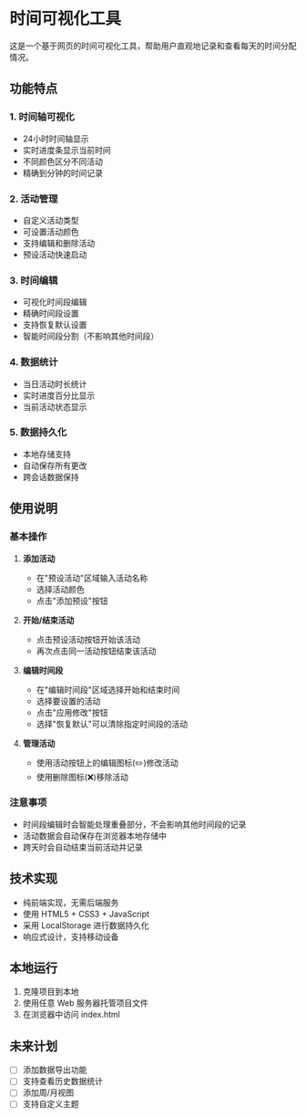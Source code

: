 # 时间可视化工具

这是一个基于网页的时间可视化工具，帮助用户直观地记录和查看每天的时间分配情况。

## 功能特点

### 1. 时间轴可视化
- 24小时时间轴显示
- 实时进度条显示当前时间
- 不同颜色区分不同活动
- 精确到分钟的时间记录

### 2. 活动管理
- 自定义活动类型
- 可设置活动颜色
- 支持编辑和删除活动
- 预设活动快速启动

### 3. 时间编辑
- 可视化时间段编辑
- 精确时间段设置
- 支持恢复默认设置
- 智能时间段分割（不影响其他时间段）

### 4. 数据统计
- 当日活动时长统计
- 实时进度百分比显示
- 当前活动状态显示

### 5. 数据持久化
- 本地存储支持
- 自动保存所有更改
- 跨会话数据保持

## 使用说明

### 基本操作

1. **添加活动**
   - 在"预设活动"区域输入活动名称
   - 选择活动颜色
   - 点击"添加预设"按钮

2. **开始/结束活动**
   - 点击预设活动按钮开始该活动
   - 再次点击同一活动按钮结束该活动

3. **编辑时间段**
   - 在"编辑时间段"区域选择开始和结束时间
   - 选择要设置的活动
   - 点击"应用修改"按钮
   - 选择"恢复默认"可以清除指定时间段的活动

4. **管理活动**
   - 使用活动按钮上的编辑图标(✏️)修改活动
   - 使用删除图标(❌)移除活动

### 注意事项

- 时间段编辑时会智能处理重叠部分，不会影响其他时间段的记录
- 活动数据会自动保存在浏览器本地存储中
- 跨天时会自动结束当前活动并记录

## 技术实现

- 纯前端实现，无需后端服务
- 使用 HTML5 + CSS3 + JavaScript
- 采用 LocalStorage 进行数据持久化
- 响应式设计，支持移动设备



## 本地运行

1. 克隆项目到本地
2. 使用任意 Web 服务器托管项目文件
3. 在浏览器中访问 index.html

## 未来计划

- [ ] 添加数据导出功能
- [ ] 支持查看历史数据统计
- [ ] 添加周/月视图
- [ ] 支持自定义主题 